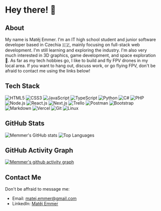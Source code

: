 # Hey there! 👋
## About
My name is Matěj Emmer. I'm an IT high school student and junior software developer based in Czechia :czech_republic:, mainly focusing on full-stack web development. I'm still learning and exploring the industry. I'm also very much interested in 3D graphics, game development, and space exploration 🚀. As far as my tech hobbies go, I like to build and fly FPV drones in my local area. If you want to hang out, discuss work, or go flying FPV, don't be afraid to contact me using the links below!

## Tech Stack

![HTML5](https://img.shields.io/badge/-HTML5-E34F26?style=flat&logo=html5&logoColor=white)
![CSS3](https://img.shields.io/badge/-CSS3-1572B6?style=flat&logo=css3&logoColor=white)
![JavaScript](https://img.shields.io/badge/-JavaScript-F7DF1E?style=flat&logo=javascript&logoColor=black)
![TypeScript](https://img.shields.io/badge/-TypeScript-007ACC?style=flat&logo=typescript&logoColor=white)
![Python](https://img.shields.io/badge/-Python-3776AB?style=flat&logo=python&logoColor=white)
![C#](https://img.shields.io/badge/-C%23-239120?style=flat&logo=c-sharp&logoColor=white)
![PHP](https://img.shields.io/badge/-PHP-777BB4?style=flat&logo=php&logoColor=white)
![Node.js](https://img.shields.io/badge/-Node.js-339933?style=flat&logo=node.js&logoColor=white)
![React.js](https://img.shields.io/badge/-React.js-61DAFB?style=flat&logo=react&logoColor=black)
![Next.js](https://img.shields.io/badge/-Next.js-000000?style=flat&logo=next.js&logoColor=white)
![Trello](https://img.shields.io/badge/-Trello-0079BF?style=flat&logo=trello&logoColor=white)
![Postman](https://img.shields.io/badge/-Postman-FF6C37?style=flat&logo=postman&logoColor=white)
![Bootstrap](https://img.shields.io/badge/-Bootstrap-7952B3?style=flat&logo=bootstrap&logoColor=white)
![Markdown](https://img.shields.io/badge/-Markdown-000000?style=flat&logo=markdown&logoColor=white)
![Vercel](https://img.shields.io/badge/-Vercel-000000?style=flat&logo=vercel&logoColor=white)
![Git](https://img.shields.io/badge/-Git-F05032?style=flat&logo=git&logoColor=white)
![Linux](https://img.shields.io/badge/Linux-FCC624?style=flat&logo=linux&logoColor=white)

## GitHub Stats

![Memmer's GitHub stats](https://github-readme-stats.vercel.app/api?username=memmer57&show_icons=true&count_private=true&theme=merko&bg_color=00000000&hide_border=true)
![Top Languages](https://github-readme-stats.vercel.app/api/top-langs/?username=HangerThem&theme=merko&bg_color=00000000&hide_border=true)

## GitHub Activity Graph

[![Memmer's github activity graph](https://github-readme-activity-graph.vercel.app/graph?username=memmer57&theme=merko&bg_color=00000000&hide_border=true)](https://github.com/ashutosh00710/github-readme-activity-graph)

## Contact Me

Don't be affraid to message me:

- Email: [matej.emmer@gmail.com](mailto:matej.emmer@gmail.com)
- LinkedIn: [Matěj Emmer](https://www.linkedin.com/in/matej-emmer/)
